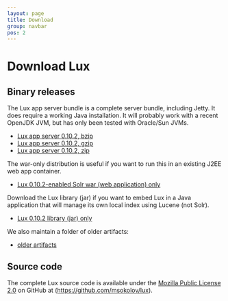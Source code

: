 ```yaml
---
layout: page
title: Download
group: navbar
pos: 2
---
```


# Download Lux #

## Binary releases ##

The Lux app server bundle is a complete server bundle, including Jetty.  It
does require a working Java installation.  It will probably work with a
recent OpenJDK JVM, but has only been tested with Oracle/Sun JVMs.

* [Lux app server 0.10.2, bzip](dist/lux-appserver-0.10.2-bin.tar.bz2)
* [Lux app server 0.10.2, gzip](dist/lux-appserver-0.10.2-bin.tar.gz)
* [Lux app server 0.10.2, zip](dist/lux-appserver-0.10.2-bin.zip)

The war-only distribution is useful if you want to run this in an existing
J2EE web app container.

* [Lux 0.10.2-enabled Solr war (web application) only](dist/lux-appserver-0.10.2.war)

Download the Lux library (jar) if you want to embed Lux in a Java
application that will manage its own local index using Lucene (not Solr).

* [Lux 0.10.2 library (jar) only](dist/lux-0.10.2.jar)

We also maintain a folder of older artifacts:

* [older artifacts](dist/?C=N;O=D)

## Source code ##

The complete Lux source code is available under the [Mozilla Public License 2.0](http://www.mozilla.org/MPL/2.0/) on GitHub at (https://github.com/msokolov/lux).
